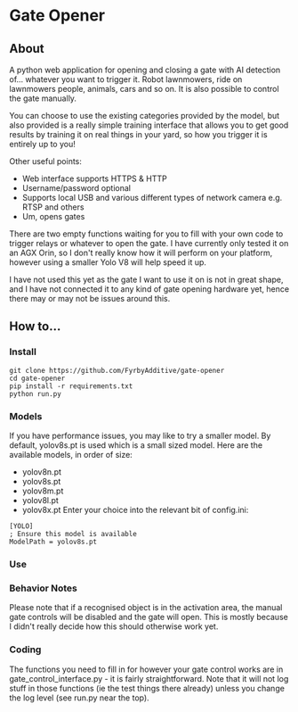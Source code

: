 # Gate Opener
## About
A python web application for opening and closing a gate with AI detection of... whatever you want to trigger it. Robot lawnmowers, ride on lawnmowers people, animals, cars and so on. It is also possible to control the gate manually.

You can choose to use the existing categories provided by the model, but also provided is a really simple training interface that allows you to get good results by training it on real things in your yard, so how you trigger it is entirely up to you!

Other useful points:
- Web interface supports HTTPS & HTTP
- Username/password optional
- Supports local USB and various different types of network camera e.g. RTSP and others
- Um, opens gates

There are two empty functions waiting for you to fill with your own code to trigger relays or whatever to open the gate. I have currently only tested it on an AGX Orin, so I don't really know how it will perform on your platform, however using a smaller Yolo V8 will help speed it up.

I have not used this yet as the gate I want to use it on is not in great shape, and I have not connected it to any kind of gate opening hardware yet, hence there may or may not be issues around this.

## How to...
### Install
```
git clone https://github.com/FyrbyAdditive/gate-opener
cd gate-opener
pip install -r requirements.txt
python run.py
```
### Models
If you have performance issues, you may like to try a smaller model. By default, yolov8s.pt is used which is a small sized model. Here are the available models, in order of size:
- yolov8n.pt
- yolov8s.pt
- yolov8m.pt
- yolov8l.pt
- yolov8x.pt
Enter your choice into the relevant bit of config.ini:
```
[YOLO]
; Ensure this model is available
ModelPath = yolov8s.pt
```
### Use


### Behavior Notes
Please note that if a recognised object is in the activation area, the manual gate controls will be disabled and the gate will open. This is mostly because I didn't really decide how this should otherwise work yet.

### Coding

The functions you need to fill in for however your gate control works are in gate_control_interface.py - it is fairly straightforward. Note that it will not log stuff in those functions (ie the test things there already) unless you change the log level (see run.py near the top).

